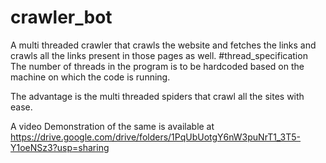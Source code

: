 # crawler_bot
A multi threaded crawler that crawls the website and fetches the links and crawls all the links present in those pages as well.
#thread_specification
The number of threads in the program is to be hardcoded based on the machine on which the code is running.

The advantage is the multi threaded spiders that crawl all the sites with ease.

A video Demonstration of the same is available at
https://drive.google.com/drive/folders/1PqUbUotgY6nW3puNrT1_3T5-Y1oeNSz3?usp=sharing
